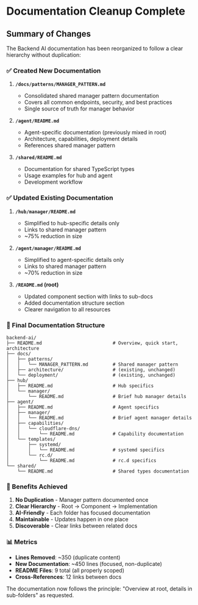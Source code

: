 # Documentation Cleanup Complete

## Summary of Changes

The Backend AI documentation has been reorganized to follow a clear hierarchy without duplication:

### ✅ Created New Documentation

1. **`/docs/patterns/MANAGER_PATTERN.md`**
   - Consolidated shared manager pattern documentation
   - Covers all common endpoints, security, and best practices
   - Single source of truth for manager behavior

2. **`/agent/README.md`**
   - Agent-specific documentation (previously mixed in root)
   - Architecture, capabilities, deployment details
   - References shared manager pattern

3. **`/shared/README.md`**
   - Documentation for shared TypeScript types
   - Usage examples for hub and agent
   - Development workflow

### ✅ Updated Existing Documentation

1. **`/hub/manager/README.md`**
   - Simplified to hub-specific details only
   - Links to shared manager pattern
   - ~75% reduction in size

2. **`/agent/manager/README.md`**
   - Simplified to agent-specific details only
   - Links to shared manager pattern
   - ~70% reduction in size

3. **`/README.md` (root)**
   - Updated component section with links to sub-docs
   - Added documentation structure section
   - Clearer navigation to all resources

### 📂 Final Documentation Structure

```
backend-ai/
├── README.md                          # Overview, quick start, architecture
├── docs/
│   ├── patterns/
│   │   └── MANAGER_PATTERN.md         # Shared manager pattern
│   ├── architecture/                  # (existing, unchanged)
│   └── deployment/                    # (existing, unchanged)
├── hub/
│   ├── README.md                      # Hub specifics
│   └── manager/
│       └── README.md                  # Brief hub manager details
├── agent/
│   ├── README.md                      # Agent specifics
│   ├── manager/
│   │   └── README.md                  # Brief agent manager details
│   ├── capabilities/
│   │   └── cloudflare-dns/
│   │       └── README.md              # Capability documentation
│   └── templates/
│       ├── systemd/
│       │   └── README.md              # systemd specifics
│       └── rc.d/
│           └── README.md              # rc.d specifics
└── shared/
    └── README.md                      # Shared types documentation
```

### 🎯 Benefits Achieved

1. **No Duplication** - Manager pattern documented once
2. **Clear Hierarchy** - Root → Component → Implementation
3. **AI-Friendly** - Each folder has focused documentation
4. **Maintainable** - Updates happen in one place
5. **Discoverable** - Clear links between related docs

### 📊 Metrics

- **Lines Removed**: ~350 (duplicate content)
- **New Documentation**: ~450 lines (focused, non-duplicate)
- **README Files**: 9 total (all properly scoped)
- **Cross-References**: 12 links between docs

The documentation now follows the principle: "Overview at root, details in sub-folders" as requested.